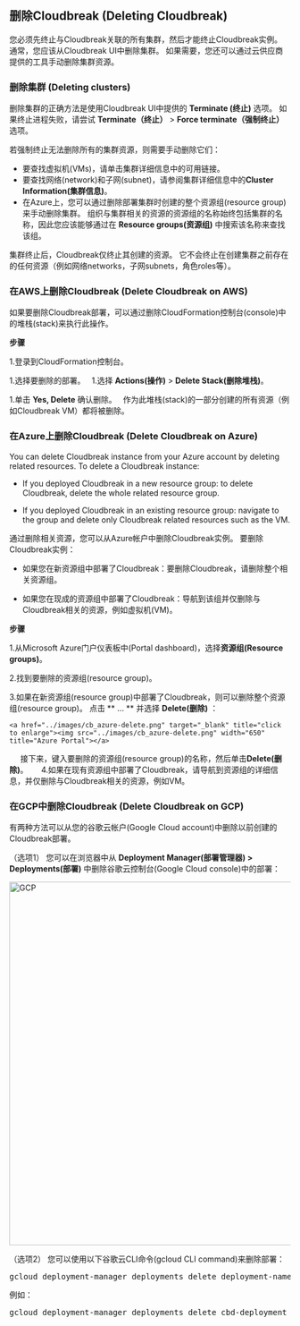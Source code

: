 ## 删除Cloudbreak (Deleting Cloudbreak)

您必须先终止与Cloudbreak关联的所有集群，然后才能终止Cloudbreak实例。 通常，您应该从Cloudbreak UI中删除集群。 如果需要，您还可以通过云供应商提供的工具手动删除集群资源。

### 删除集群 (Deleting clusters) 

删除集群的正确方法是使用Cloudbreak UI中提供的 **Terminate (终止)** 选项。 如果终止进程失败，请尝试 **Terminate（终止）** > **Force terminate（强制终止）** 选项。

若强制终止无法删除所有的集群资源，则需要手动删除它们：

* 要查找虚拟机(VMs)，请单击集群详细信息中的可用链接。
* 要查找网络(network)和子网(subnet)，请参阅集群详细信息中的**Cluster Information(集群信息)**。
* 在Azure上，您可以通过删除部署集群时创建的整个资源组(resource group)来手动删除集群。 组织与集群相关的资源的资源组的名称始终包括集群的名称，因此您应该能够通过在 **Resource groups(资源组)** 中搜索该名称来查找该组。

集群终止后，Cloudbreak仅终止其创建的资源。 它不会终止在创建集群之前存在的任何资源（例如网络networks，子网subnets，角色roles等）。  

### 在AWS上删除Cloudbreak (Delete Cloudbreak on AWS)

如果要删除Cloudbreak部署，可以通过删除CloudFormation控制台(console)中的堆栈(stack)来执行此操作。

**步骤**
 
1.登录到CloudFormation控制台。

1.选择要删除的部署。
 
1.选择 **Actions(操作)** > **Delete Stack(删除堆栈)**。

1.单击 **Yes, Delete** 确认删除。
 
  作为此堆栈(stack)的一部分创建的所有资源（例如Cloudbreak VM）都将被删除。

### 在Azure上删除Cloudbreak (Delete Cloudbreak on Azure)

You can delete Cloudbreak instance from your Azure account by deleting related resources. To delete a Cloudbreak instance:

* If you deployed Cloudbreak in a new resource group: to delete Cloudbreak, delete the whole related resource group.

* If you deployed Cloudbreak in an existing resource group: navigate to the group and delete only Cloudbreak related resources such as the VM.

通过删除相关资源，您可以从Azure帐户中删除Cloudbreak实例。 要删除Cloudbreak实例：

* 如果您在新资源组中部署了Cloudbreak：要删除Cloudbreak，请删除整个相关资源组。

* 如果您在现成的资源组中部署了Cloudbreak：导航到该组并仅删除与Cloudbreak相关的资源，例如虚拟机(VM)。

**步骤**

1.从Microsoft Azure门户仪表板中(Portal dashboard)，选择**资源组(Resource groups)**。

2.找到要删除的资源组(resource group)。

3.如果在新资源组(resource group)中部署了Cloudbreak，则可以删除整个资源组(resource group)。 点击 ** ... ** 并选择 **Delete(删除)** ：

    <a href="../images/cb_azure-delete.png" target="_blank" title="click to enlarge"><img src="../images/cb_azure-delete.png" width="650" title="Azure Portal"></a>  

     接下来，键入要删除的资源组(resource group)的名称，然后单击**Delete(删除)**。
    
4.如果在现有资源组中部署了Cloudbreak，请导航到资源组的详细信息，并仅删除与Cloudbreak相关的资源，例如VM。

### 在GCP中删除Cloudbreak (Delete Cloudbreak on GCP) 

有两种方法可以从您的谷歌云帐户(Google Cloud account)中删除以前创建的Cloudbreak部署。

（选项1）
  您可以在浏览器中从 **Deployment Manager(部署管理器) > Deployments(部署)** 中删除谷歌云控制台(Google Cloud console)中的部署：

<a href="../images/cb_gcp-delete.png" target="_blank" title="click to enlarge"><img src="../images/cb_gcp-delete.png" width="650" title="GCP"></a>

（选项2）
  您可以使用以下谷歌云CLI命令(gcloud CLI command)来删除部署：

<pre>gcloud deployment-manager deployments delete deployment-name -q</pre>

例如：
    
<pre>gcloud deployment-manager deployments delete cbd-deployment -q</pre>
